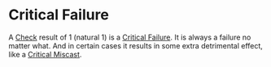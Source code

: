 # Critical Failure

A [Check](../Core%20Procedures/Check.md) result of 1 (natural 1) is a [Critical Failure](Critical%20Failure.md). It is always a failure no matter what. And in certain cases it results in some extra detrimental effect, like a [Critical Miscast](Critical%20Miscast.md).

